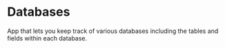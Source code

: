# Databases

App that lets you keep track of various databases including the tables and fields within each database.
